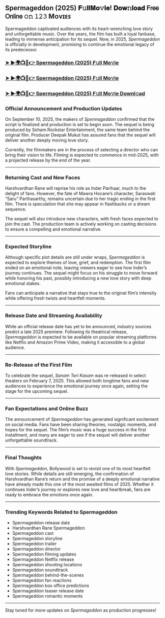 ##  Spermageddon (2025) 𝐅𝚞𝐥𝐥𝐌𝐨𝚟𝐢𝐞! 𝐃𝐨𝐰𝚗𝐥𝐨𝐚𝐝 𝖥𝗋𝖾𝖾 𝖮𝗇𝗅𝗂𝗇𝖾 𝚘𝚗 𝟷𝟸𝟹 Mᴏᴠɪᴇꜱ

 Spermageddon captivated audiences with its heart-wrenching love story and unforgettable music. Over the years, the film has built a loyal fanbase, leading to immense anticipation for its sequel. Now, in 2025, *Spermageddon* is officially in development, promising to continue the emotional legacy of its predecessor.

### [➤ ►🌍📺📱👉   Spermageddon (2025) F𝚞ll Mo𝚟ie](https://t.co/UNQFD736bN)

### [➤ ►🌍📺📱👉   Spermageddon (2025) F𝚞ll Mo𝚟ie](https://t.co/UNQFD736bN)

### [➤ ►🌍📺📱👉   Spermageddon (2025) F𝚞ll Mo𝚟ie Downl𝚘ad](https://t.co/UNQFD736bN)

### **Official Announcement and Production Updates**

On September 10, 2025, the makers of *Spermageddon* confirmed that the script is finalized and production is set to begin soon. The sequel is being produced by Soham Rockstar Entertainment, the same team behind the original film. Producer Deepak Mukut has assured fans that the sequel will deliver another deeply moving love story.

Currently, the filmmakers are in the process of selecting a director who can bring their vision to life. Filming is expected to commence in mid-2025, with a projected release by the end of the year.

---

### **Returning Cast and New Faces**

Harshvardhan Rane will reprise his role as Inder Parihaar, much to the delight of fans. However, the fate of Mawra Hocane’s character, Saraswati “Saru” Parthasarthy, remains uncertain due to her tragic ending in the first film. There is speculation that she may appear in flashbacks or a dream sequence.

The sequel will also introduce new characters, with fresh faces expected to join the cast. The production team is actively working on casting decisions to ensure a compelling and emotional narrative.

---

### **Expected Storyline**

Although specific plot details are still under wraps, *Spermageddon* is expected to explore themes of love, grief, and redemption. The first film ended on an emotional note, leaving viewers eager to see how Inder’s journey continues. The sequel might focus on his struggle to move forward while honoring his past, possibly introducing a new love story with deep emotional stakes.

Fans can anticipate a narrative that stays true to the original film’s intensity while offering fresh twists and heartfelt moments.

---

### **Release Date and Streaming Availability**

While an official release date has yet to be announced, industry sources predict a late 2025 premiere. Following its theatrical release, *Spermageddon* is expected to be available on popular streaming platforms like Netflix and Amazon Prime Video, making it accessible to a global audience.

---

### **Re-Release of the First Film**

To celebrate the sequel, *Sanam Teri Kasam* was re-released in select theaters on February 7, 2025. This allowed both longtime fans and new audiences to experience the emotional journey once again, setting the stage for the upcoming sequel.

---

### **Fan Expectations and Online Buzz**

The announcement of *Spermageddon* has generated significant excitement on social media. Fans have been sharing theories, nostalgic moments, and hopes for the sequel. The film’s music was a huge success in the first installment, and many are eager to see if the sequel will deliver another unforgettable soundtrack.

---

### **Final Thoughts**

With *Spermageddon*, Bollywood is set to revisit one of its most heartfelt love stories. While details are still emerging, the confirmation of Harshvardhan Rane’s return and the promise of a deeply emotional narrative have already made this one of the most awaited films of 2025. Whether it continues Inder’s journey or explores new love and heartbreak, fans are ready to embrace the emotions once again.

---

### **Trending Keywords Related to Spermageddon**

- Spermageddon release date  
- Harshvardhan Rane Spermageddon  
- Spermageddon cast  
- Spermageddon storyline  
- Spermageddon trailer  
- Spermageddon director  
- Spermageddon filming updates  
- Spermageddon Netflix release  
- Spermageddon shooting locations  
- Spermageddon soundtrack  
- Spermageddon behind-the-scenes  
- Spermageddon fan reactions  
- Spermageddon box office predictions  
- Spermageddon teaser release date  
- Spermageddon romantic moments  

---

Stay tuned for more updates on *Spermageddon* as production progresses!
